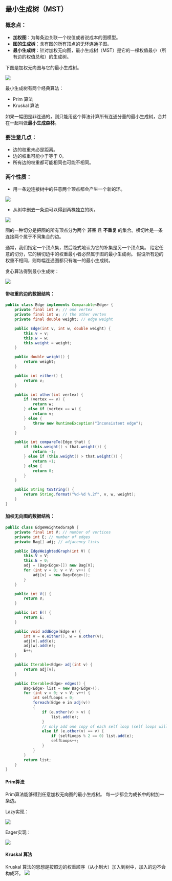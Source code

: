 ## 最小生成树（MST）

### 概念点：
- **加权图**：为每条边关联一个权值或者说成本的图模型。 
- **图的生成树**：含有图的所有顶点的无环连通子图。 
- **最小生成树**：针对加权无向图，最小生成树（MST）是它的一棵权值最小（所有边的权值总和）的生成树。 


下图是加权无向图与它的最小生成树。

![](https://algs4.cs.princeton.edu/43mst/images/mst.png)

最小生成树有两个经典算法：
- Prim 算法
- Kruskal 算法

如果一幅图是非连通的，则只能用这个算法计算所有连通分量的最小生成树，合并在一起叫做**最小生成森林**。

### 要注意几点：
- 边的权重未必是距离。
- 边的权重可能小于等于 0。
- 所有边的权重都可能相同也可能不相同。

### 两个性质：
- 用一条边连接树中的任意两个顶点都会产生一个新的环。 

![](https://algs4.cs.princeton.edu/43mst/images/tree-add-edge.png)

- 从树中删去一条边可以得到两棵独立的树。 

![](https://algs4.cs.princeton.edu/43mst/images/tree-add-edge.png)

图的一种切分是把图的所有顶点分为两个 **非空** 且 **不重复** 的集合。横切片是一条连接两个属于不同集合的边。

通常，我们指定一个顶点集，然后隐式地认为它的补集是另一个顶点集。 
给定任意的切分，它的横切边中的权重最小者必然属于图的最小生成树。 
假设所有边的权重不相同，则每幅连通图都只有唯一的最小生成树。

贪心算法得到最小生成树：

![](https://algs4.cs.princeton.edu/43mst/images/mst-greedy.png)

#### 带权重的边的数据结构：

``` Java
public class Edge implements Comparable<Edge> {
    private final int v; // one vertex
    private final int w; // the other vertex
    private final double weight; // edge weight

    public Edge(int v, int w, double weight) {
        this.v = v;
        this.w = w;
        this.weight = weight;
    }

    public double weight() {
        return weight;
    }

    public int either() {
        return v;
    }

    public int other(int vertex) {
        if (vertex == v) {
            return w;
        } else if (vertex == w) {
            return v;
        } else {
            throw new RuntimeException("Inconsistent edge");
        }
    }

    public int compareTo(Edge that) {
        if (this.weight() < that.weight()) {
            return -1;
        } else if (this.weight() > that.weight()) {
            return +1;
        } else {
            return 0;
        }
    }

    public String toString() {
        return String.format("%d-%d %.2f", v, w, weight);
    }
}
```

#### 加权无向图的数据结构：
``` Java
public class EdgeWeightedGraph {
    private final int V; // number of vertices
    private int E; // number of edges
    private Bag[] adj; // adjacency lists

    public EdgeWeightedGraph(int V) {
        this.V = V;
        this.E = 0;
        adj = (Bag<Edge>[]) new Bag[V];
        for (int v = 0; v < V; v++) {
            adj[v] = new Bag<Edge>();
        }
    }

    public int V() {
        return V;
    }

    public int E() {
        return E;
    }

    public void addEdge(Edge e) {
        int v = e.either(), w = e.other(v);
        adj[v].add(e);
        adj[w].add(e);
        E++;
    }

    public Iterable<Edge> adj(int v) {
        return adj[v];
    }

    public Iterable<Edge> edges() {
        Bag<Edge> list = new Bag<Edge>();
        for (int v = 0; v < V; v++) {
            int selfLoops = 0;
            foreach(Edge e in adj(v))
            {
                if (e.other(v) > v) {
                    list.add(e);
                }
                // only add one copy of each self loop (self loops will be consecutive)
                else if (e.other(v) == v) {
                    if (selfLoops % 2 == 0) list.add(e);
                    selfLoops++;
                }
            }
        }
        return list;
    }
}
```

#### Prim算法

Prim算法能够得到任意加权无向图的最小生成树。 
每一步都会为成长中的树加一条边。

Lazy实现：

![](https://algs4.cs.princeton.edu/43mst/images/prim-lazy.png)

Eager实现：

![](https://algs4.cs.princeton.edu/43mst/images/prim-eager.png)

#### Kruskal 算法

Kruskal 算法的思想是按照边的权重顺序（从小到大）加入到树中，加入的边不会构成环。
![](https://algs4.cs.princeton.edu/43mst/images/kruskal.png)


